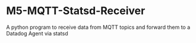 # M5-MQTT-Statsd-Receiver
A python program to receive data from MQTT topics and forward them to a Datadog Agent via statsd
